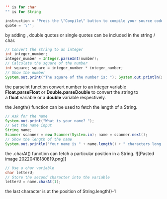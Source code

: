 ```java
'' is for char
"" is for String
```
```java
instruction = "Press the \"Compile\" button to compile your source code";
quote = '\'';
```
by adding \, double quotes or single quotes can be included in the string / char.
```java
// Convert the string to an integer 
int integer_number; 
integer_number = Integer.parseInt(number); 
// Calculate the square of the number 
int square; square = integer_number * integer_number; 
// Show the number 
System.out.print("The square of the number is: "); System.out.println(square);
```
the parseint function convert number to an integer variable
**Float.parseFloat** or **Double.parseDouble** to convert the string to a **float** variable or a **double** variable respectively.

the .length() function can be used to fetch the length of a String.
```java
// Ask for the name 
System.out.print("What is your name? "); 
// Get the name input 
String name; 
Scanner scanner = new Scanner(System.in); name = scanner.next();
// Show the length of the name 
System.out.println("Your name is " + name.length() + " characters long.");
```

the .charAt() function can fetch a particular position in a String.
![[Pasted image 20220418180819.png]]
```java
// Use a char variable 
char letterU; 
// Store the second character into the variable 
letterU = name.charAt(1);
```
the last character is at the position of String.length()-1